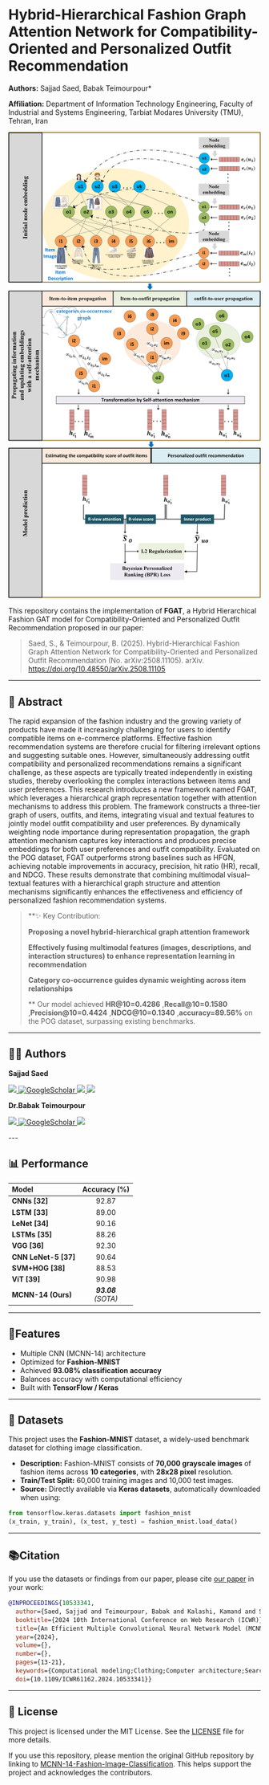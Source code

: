 # Hybrid-Hierarchical Fashion Graph Attention Network for Compatibility-Oriented and Personalized Outfit Recommendation

**Authors:** Sajjad Saed, Babak Teimourpour*

**Affiliation:** Department of Information Technology Engineering, Faculty of Industrial and Systems Engineering, Tarbiat Modares University (TMU), Tehran, Iran  

<p align="center">
  <img src="Hybrid-Hierarchical Fashion Graph Attention Network.png" alt="Scheme of the Proposed FGAT Model" width="600"/>
</p>

This repository contains the implementation of **FGAT**, a Hybrid Hierarchical Fashion GAT model for Compatibility-Oriented and Personalized Outfit Recommendation proposed in our paper:
> Saed, S., & Teimourpour, B. (2025). Hybrid-Hierarchical Fashion Graph Attention Network for Compatibility-Oriented and Personalized Outfit Recommendation (No. arXiv:2508.11105). arXiv. https://doi.org/10.48550/arXiv.2508.11105
---

## 📌 Abstract
The rapid expansion of the fashion industry and the growing variety of products have made it increasingly challenging for users to identify compatible items on e-commerce platforms. Effective fashion recommendation systems are therefore crucial for filtering irrelevant options and suggesting suitable ones. However, simultaneously addressing outfit compatibility and personalized recommendations remains a significant challenge, as these aspects are typically treated independently in existing studies, thereby overlooking the complex interactions between items and user preferences. This research introduces a new framework named FGAT, which leverages a hierarchical graph representation together with attention mechanisms to address this problem. The framework constructs a three-tier graph of users, outfits, and items, integrating visual and textual features to jointly model outfit compatibility and user preferences. By dynamically weighting node importance during representation propagation, the graph attention mechanism captures key interactions and produces precise embeddings for both user preferences and outfit compatibility. Evaluated on the POG dataset, FGAT outperforms strong baselines such as HFGN, achieving notable improvements in accuracy, precision, hit ratio (HR), recall, and NDCG. These results demonstrate that combining multimodal visual–textual features with a hierarchical graph structure and attention mechanisms significantly enhances the effectiveness and efficiency of personalized fashion recommendation systems.  

> **✨ Key Contribution:
>  
> **Proposing a novel hybrid-hierarchical graph attention framework**
>  
> **Effectively fusing multimodal features (images, descriptions, and interaction structures) to enhance representation learning in recommendation**
>  
> **Category co-occurrence guides dynamic weighting across item relationships**
>  
> ** Our model achieved **HR@10=0.4286** ,**Recall@10=0.1580** ,**Precision@10=0.4424** ,**NDCG@10=0.1340** ,**accuracy=89.56%** on the POG dataset, surpassing existing benchmarks.

---

## 👩‍💻 Authors  
**Sajjad Saed**  
<p align="left">
  <a href="https://www.linkedin.com/in/sajjad-saed-845908125/" target="_blank">
    <img src="https://img.shields.io/badge/-Linkedin-blue?style=flat-square&logo=linkedin">
  </a>  
  <a href='https://scholar.google.com/citations?user=4xT5JlQAAAAJ&hl=en' target="_blank">
    <img alt='GoogleScholar' src='https://img.shields.io/badge/Scholar-100000?style=flat&logo=GoogleScholar&logoColor=white&color=0181FF'>
  </a>
  <a href="https://www.researchgate.net/profile/Sajjad-Saed" target="_blank">
    <img src="https://img.shields.io/badge/ResearchGate-00CCBB?style=flat&logo=ResearchGate&logoColor=white">
  </a>
    <a href="mailto:ssaed.89@gmail.com" target="_blank">
    <img src="https://img.shields.io/badge/Gmail-D14836?style=flat&logo=gmail&logoColor=white">
  </a>
</p>

**Dr.Babak Teimourpour**
<p align="left">
  <a href="https://www.linkedin.com/in/babak-teimourpour-7877482b/" target="_blank">
    <img src="https://img.shields.io/badge/-Linkedin-blue?style=flat-square&logo=linkedin">
  </a>  
  <a href='https://scholar.google.com/citations?user=Hb0DMrUAAAAJ&hl=en' target="_blank">
    <img alt='GoogleScholar' src='https://img.shields.io/badge/Scholar-100000?style=flat&logo=GoogleScholar&logoColor=white&color=0181FF'>
  </a>
  <a href="https://www.researchgate.net/profile/Babak-Teimourpour" target="_blank">
    <img src="https://img.shields.io/badge/ResearchGate-00CCBB?style=flat&logo=ResearchGate&logoColor=white">
  </a>
</p>
---

## 📊 Performance

<div align="left">

| Model            | Accuracy (%) |
|:-----------------|:------------:|
| **CNNs [32]**    | 92.87        |
| **LSTM [33]**    | 89.00        |
| **LeNet [34]**   | 90.16        |
| **LSTMs [35]**   | 88.26        |
| **VGG [36]**     | 92.30        |
| **CNN LeNet-5 [37]** | 90.64    |
| **SVM+HOG [38]** | 88.53        |
| **ViT [39]**     | 90.98        |
| **MCNN-14 (Ours)** | **_93.08_**<br>_(SOTA)_ |

</div>

---

## 🚀Features
- Multiple CNN (MCNN-14) architecture
- Optimized for **Fashion-MNIST**
- Achieved **93.08% classification accuracy**
- Balances accuracy with computational efficiency
- Built with **TensorFlow / Keras**

---

## 📂 Datasets

This project uses the **Fashion-MNIST** dataset, a widely-used benchmark dataset for clothing image classification.  

- **Description:** Fashion-MNIST consists of **70,000 grayscale images** of fashion items across **10 categories**, with **28x28 pixel** resolution.  
- **Train/Test Split:** 60,000 training images and 10,000 test images.  
- **Source:** Directly available via **Keras datasets**, automatically downloaded when using:

```python
from tensorflow.keras.datasets import fashion_mnist
(x_train, y_train), (x_test, y_test) = fashion_mnist.load_data()
```

---

## 📚Citation
If you use the datasets or findings from our paper, please cite [our paper](https://ieeexplore.ieee.org/abstract/document/10533341) in your work:

```bibtex
@INPROCEEDINGS{10533341,
  author={Saed, Sajjad and Teimourpour, Babak and Kalashi, Kamand and Soltanshahi, Mohammad Ali},
  booktitle={2024 10th International Conference on Web Research (ICWR)}, 
  title={An Efficient Multiple Convolutional Neural Network Model (MCNN-14) for Fashion Image Classification}, 
  year={2024},
  volume={},
  number={},
  pages={13-21},
  keywords={Computational modeling;Clothing;Computer architecture;Search engines;Benchmark testing;Feature extraction;Computational efficiency;Deep Learning;Image Classification;Multiple Convolutional Neural Networks;Fashion-MNIST},
  doi={10.1109/ICWR61162.2024.10533341}}
```

---

## 📝 License

This project is licensed under the MIT License. See the [LICENSE](./LICENSE) file for more details.

If you use this repository, please mention the original GitHub repository by linking to [MCNN-14-Fashion-Image-Classification](https://github.com/Kalashi-Saed-Collaborations/MCNN-14-Fashion-Image-Classification). This helps support the project and acknowledges the contributors.


